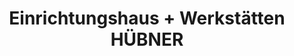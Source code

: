 ---
title: "Einrichtungshaus + Werkstätten HÜBNER"
url: /luedenscheid/einrichtungshaus-werkstaetten-huebner/
shop: Möbel
---